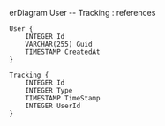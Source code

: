 erDiagram
	User -- Tracking : references

	User {
		INTEGER Id
		VARCHAR(255) Guid
		TIMESTAMP CreatedAt
	}

	Tracking {
		INTEGER Id
		INTEGER Type
		TIMESTAMP TimeStamp
		INTEGER UserId
	}